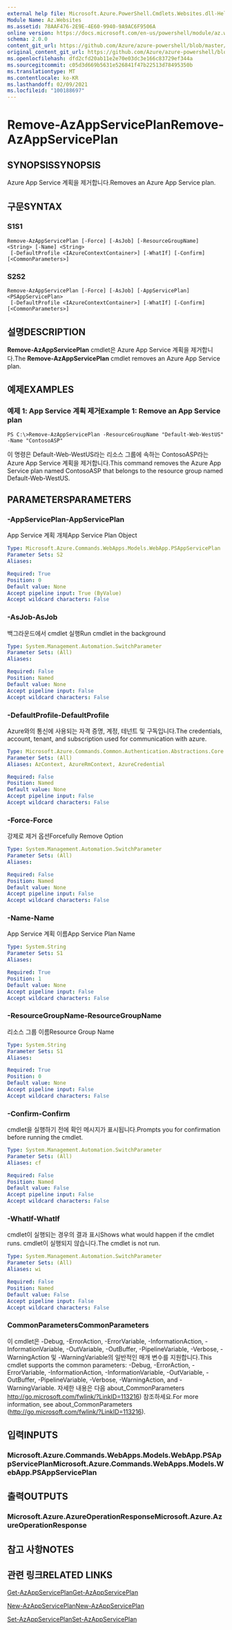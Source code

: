 ```yaml
---
external help file: Microsoft.Azure.PowerShell.Cmdlets.Websites.dll-Help.xml
Module Name: Az.Websites
ms.assetid: 78AAF476-2E9E-4E60-9940-9A9AC6F9506A
online version: https://docs.microsoft.com/en-us/powershell/module/az.websites/remove-azappserviceplan
schema: 2.0.0
content_git_url: https://github.com/Azure/azure-powershell/blob/master/src/Websites/Websites/help/Remove-AzAppServicePlan.md
original_content_git_url: https://github.com/Azure/azure-powershell/blob/master/src/Websites/Websites/help/Remove-AzAppServicePlan.md
ms.openlocfilehash: dfd2cfd20ab11e2e70e03dc3e166c83729ef344a
ms.sourcegitcommit: c05d3d669b5631e526841f47b22513d78495350b
ms.translationtype: MT
ms.contentlocale: ko-KR
ms.lasthandoff: 02/09/2021
ms.locfileid: "100188697"
---
```

# <span data-ttu-id="546e9-101">Remove-AzAppServicePlan</span><span class="sxs-lookup"><span data-stu-id="546e9-101">Remove-AzAppServicePlan</span></span>

## <span data-ttu-id="546e9-102">SYNOPSIS</span><span class="sxs-lookup"><span data-stu-id="546e9-102">SYNOPSIS</span></span>
<span data-ttu-id="546e9-103">Azure App Service 계획을 제거합니다.</span><span class="sxs-lookup"><span data-stu-id="546e9-103">Removes an Azure App Service plan.</span></span>

## <span data-ttu-id="546e9-104">구문</span><span class="sxs-lookup"><span data-stu-id="546e9-104">SYNTAX</span></span>

### <span data-ttu-id="546e9-105">S1</span><span class="sxs-lookup"><span data-stu-id="546e9-105">S1</span></span>
```
Remove-AzAppServicePlan [-Force] [-AsJob] [-ResourceGroupName] <String> [-Name] <String>
 [-DefaultProfile <IAzureContextContainer>] [-WhatIf] [-Confirm] [<CommonParameters>]
```

### <span data-ttu-id="546e9-106">S2</span><span class="sxs-lookup"><span data-stu-id="546e9-106">S2</span></span>
```
Remove-AzAppServicePlan [-Force] [-AsJob] [-AppServicePlan] <PSAppServicePlan>
 [-DefaultProfile <IAzureContextContainer>] [-WhatIf] [-Confirm] [<CommonParameters>]
```

## <span data-ttu-id="546e9-107">설명</span><span class="sxs-lookup"><span data-stu-id="546e9-107">DESCRIPTION</span></span>
<span data-ttu-id="546e9-108">**Remove-AzAppServicePlan** cmdlet은 Azure App Service 계획을 제거합니다.</span><span class="sxs-lookup"><span data-stu-id="546e9-108">The **Remove-AzAppServicePlan** cmdlet removes an Azure App Service plan.</span></span>

## <span data-ttu-id="546e9-109">예제</span><span class="sxs-lookup"><span data-stu-id="546e9-109">EXAMPLES</span></span>

### <span data-ttu-id="546e9-110">예제 1: App Service 계획 제거</span><span class="sxs-lookup"><span data-stu-id="546e9-110">Example 1: Remove an App Service plan</span></span>
```
PS C:\>Remove-AzAppServicePlan -ResourceGroupName "Default-Web-WestUS" -Name "ContosoASP"
```

<span data-ttu-id="546e9-111">이 명령은 Default-Web-WestUS라는 리소스 그룹에 속하는 ContosoASP라는 Azure App Service 계획을 제거합니다.</span><span class="sxs-lookup"><span data-stu-id="546e9-111">This command removes the Azure App Service plan named ContosoASP that belongs to the resource group named Default-Web-WestUS.</span></span>

## <span data-ttu-id="546e9-112">PARAMETERS</span><span class="sxs-lookup"><span data-stu-id="546e9-112">PARAMETERS</span></span>

### <span data-ttu-id="546e9-113">-AppServicePlan</span><span class="sxs-lookup"><span data-stu-id="546e9-113">-AppServicePlan</span></span>
<span data-ttu-id="546e9-114">App Service 계획 개체</span><span class="sxs-lookup"><span data-stu-id="546e9-114">App Service Plan Object</span></span>

```yaml
Type: Microsoft.Azure.Commands.WebApps.Models.WebApp.PSAppServicePlan
Parameter Sets: S2
Aliases:

Required: True
Position: 0
Default value: None
Accept pipeline input: True (ByValue)
Accept wildcard characters: False
```

### <span data-ttu-id="546e9-115">-AsJob</span><span class="sxs-lookup"><span data-stu-id="546e9-115">-AsJob</span></span>
<span data-ttu-id="546e9-116">백그라운드에서 cmdlet 실행</span><span class="sxs-lookup"><span data-stu-id="546e9-116">Run cmdlet in the background</span></span>

```yaml
Type: System.Management.Automation.SwitchParameter
Parameter Sets: (All)
Aliases:

Required: False
Position: Named
Default value: None
Accept pipeline input: False
Accept wildcard characters: False
```

### <span data-ttu-id="546e9-117">-DefaultProfile</span><span class="sxs-lookup"><span data-stu-id="546e9-117">-DefaultProfile</span></span>
<span data-ttu-id="546e9-118">Azure와의 통신에 사용되는 자격 증명, 계정, 테넌트 및 구독입니다.</span><span class="sxs-lookup"><span data-stu-id="546e9-118">The credentials, account, tenant, and subscription used for communication with azure.</span></span>

```yaml
Type: Microsoft.Azure.Commands.Common.Authentication.Abstractions.Core.IAzureContextContainer
Parameter Sets: (All)
Aliases: AzContext, AzureRmContext, AzureCredential

Required: False
Position: Named
Default value: None
Accept pipeline input: False
Accept wildcard characters: False
```

### <span data-ttu-id="546e9-119">-Force</span><span class="sxs-lookup"><span data-stu-id="546e9-119">-Force</span></span>
<span data-ttu-id="546e9-120">강제로 제거 옵션</span><span class="sxs-lookup"><span data-stu-id="546e9-120">Forcefully Remove Option</span></span>

```yaml
Type: System.Management.Automation.SwitchParameter
Parameter Sets: (All)
Aliases:

Required: False
Position: Named
Default value: None
Accept pipeline input: False
Accept wildcard characters: False
```

### <span data-ttu-id="546e9-121">-Name</span><span class="sxs-lookup"><span data-stu-id="546e9-121">-Name</span></span>
<span data-ttu-id="546e9-122">App Service 계획 이름</span><span class="sxs-lookup"><span data-stu-id="546e9-122">App Service Plan Name</span></span>

```yaml
Type: System.String
Parameter Sets: S1
Aliases:

Required: True
Position: 1
Default value: None
Accept pipeline input: False
Accept wildcard characters: False
```

### <span data-ttu-id="546e9-123">-ResourceGroupName</span><span class="sxs-lookup"><span data-stu-id="546e9-123">-ResourceGroupName</span></span>
<span data-ttu-id="546e9-124">리소스 그룹 이름</span><span class="sxs-lookup"><span data-stu-id="546e9-124">Resource Group Name</span></span>

```yaml
Type: System.String
Parameter Sets: S1
Aliases:

Required: True
Position: 0
Default value: None
Accept pipeline input: False
Accept wildcard characters: False
```

### <span data-ttu-id="546e9-125">-Confirm</span><span class="sxs-lookup"><span data-stu-id="546e9-125">-Confirm</span></span>
<span data-ttu-id="546e9-126">cmdlet을 실행하기 전에 확인 메시지가 표시됩니다.</span><span class="sxs-lookup"><span data-stu-id="546e9-126">Prompts you for confirmation before running the cmdlet.</span></span>

```yaml
Type: System.Management.Automation.SwitchParameter
Parameter Sets: (All)
Aliases: cf

Required: False
Position: Named
Default value: False
Accept pipeline input: False
Accept wildcard characters: False
```

### <span data-ttu-id="546e9-127">-WhatIf</span><span class="sxs-lookup"><span data-stu-id="546e9-127">-WhatIf</span></span>
<span data-ttu-id="546e9-128">cmdlet이 실행되는 경우의 결과 표시</span><span class="sxs-lookup"><span data-stu-id="546e9-128">Shows what would happen if the cmdlet runs.</span></span>
<span data-ttu-id="546e9-129">cmdlet이 실행되지 않습니다.</span><span class="sxs-lookup"><span data-stu-id="546e9-129">The cmdlet is not run.</span></span>

```yaml
Type: System.Management.Automation.SwitchParameter
Parameter Sets: (All)
Aliases: wi

Required: False
Position: Named
Default value: False
Accept pipeline input: False
Accept wildcard characters: False
```

### <span data-ttu-id="546e9-130">CommonParameters</span><span class="sxs-lookup"><span data-stu-id="546e9-130">CommonParameters</span></span>
<span data-ttu-id="546e9-131">이 cmdlet은 -Debug, -ErrorAction, -ErrorVariable, -InformationAction, -InformationVariable, -OutVariable, -OutBuffer, -PipelineVariable, -Verbose, -WarningAction 및 -WarningVariable의 일반적인 매개 변수를 지원합니다.</span><span class="sxs-lookup"><span data-stu-id="546e9-131">This cmdlet supports the common parameters: -Debug, -ErrorAction, -ErrorVariable, -InformationAction, -InformationVariable, -OutVariable, -OutBuffer, -PipelineVariable, -Verbose, -WarningAction, and -WarningVariable.</span></span> <span data-ttu-id="546e9-132">자세한 내용은 다음 about_CommonParameters http://go.microsoft.com/fwlink/?LinkID=113216) 참조하세요.</span><span class="sxs-lookup"><span data-stu-id="546e9-132">For more information, see about_CommonParameters (http://go.microsoft.com/fwlink/?LinkID=113216).</span></span>

## <span data-ttu-id="546e9-133">입력</span><span class="sxs-lookup"><span data-stu-id="546e9-133">INPUTS</span></span>

### <span data-ttu-id="546e9-134">Microsoft.Azure.Commands.WebApps.Models.WebApp.PSAppServicePlan</span><span class="sxs-lookup"><span data-stu-id="546e9-134">Microsoft.Azure.Commands.WebApps.Models.WebApp.PSAppServicePlan</span></span>

## <span data-ttu-id="546e9-135">출력</span><span class="sxs-lookup"><span data-stu-id="546e9-135">OUTPUTS</span></span>

### <span data-ttu-id="546e9-136">Microsoft.Azure.AzureOperationResponse</span><span class="sxs-lookup"><span data-stu-id="546e9-136">Microsoft.Azure.AzureOperationResponse</span></span>

## <span data-ttu-id="546e9-137">참고 사항</span><span class="sxs-lookup"><span data-stu-id="546e9-137">NOTES</span></span>

## <span data-ttu-id="546e9-138">관련 링크</span><span class="sxs-lookup"><span data-stu-id="546e9-138">RELATED LINKS</span></span>

[<span data-ttu-id="546e9-139">Get-AzAppServicePlan</span><span class="sxs-lookup"><span data-stu-id="546e9-139">Get-AzAppServicePlan</span></span>](./Get-AzAppServicePlan.md)

[<span data-ttu-id="546e9-140">New-AzAppServicePlan</span><span class="sxs-lookup"><span data-stu-id="546e9-140">New-AzAppServicePlan</span></span>](./New-AzAppServicePlan.md)

[<span data-ttu-id="546e9-141">Set-AzAppServicePlan</span><span class="sxs-lookup"><span data-stu-id="546e9-141">Set-AzAppServicePlan</span></span>](./Set-AzAppServicePlan.md)


